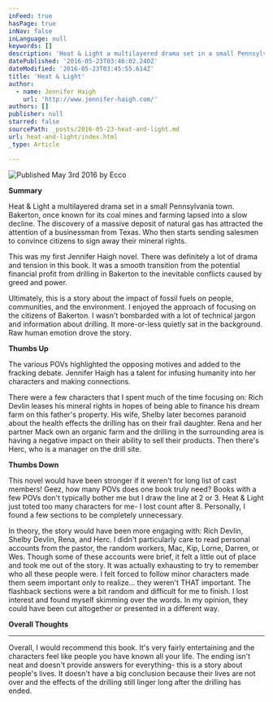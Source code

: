 ```yaml
---
inFeed: true
hasPage: true
inNav: false
inLanguage: null
keywords: []
description: 'Heat & Light a multilayered drama set in a small Pennsylvania town. Bakerton, once known for its coal mines and farming lapsed into a slow decline. The discovery of a massive deposit of natural gas has attracted the attention of a businessman from Texas. Who then starts sending salesmen to convince citizens to sign away their mineral rights.'
datePublished: '2016-05-23T03:46:02.240Z'
dateModified: '2016-05-23T03:45:55.614Z'
title: 'Heat & Light'
author:
  - name: Jennifer Haigh
    url: 'http://www.jennifer-haigh.com/'
authors: []
publisher: null
starred: false
sourcePath: _posts/2016-05-23-heat-and-light.md
url: heat-and-light/index.html
_type: Article

---
```

![Published May 3rd 2016 by Ecco](https://the-grid-user-content.s3-us-west-2.amazonaws.com/c5e23ecc-6481-4a40-86a7-0ee34c68dbb7.png)

**Summary**

Heat & Light a multilayered drama set in a small Pennsylvania town. Bakerton, once known for its coal mines and farming lapsed into a slow decline. The discovery of a massive deposit of natural gas has attracted the attention of a businessman from Texas. Who then starts sending salesmen to convince citizens to sign away their mineral rights.

This was my first Jennifer Haigh novel. There was definitely a lot of drama and tension in this book. It was a smooth transition from the potential financial profit from drilling in Bakerton to the inevitable conflicts caused by greed and power.

Ultimately, this is a story about the impact of fossil fuels on people, communities, and the environment. I enjoyed the approach of focusing on the citizens of Bakerton. I wasn't bombarded with a lot of technical jargon and information about drilling. It more-or-less quietly sat in the background. Raw human emotion drove the story.

**Thumbs Up**

The various POVs highlighted the opposing motives and added to the fracking debate. Jennifer Haigh has a talent for infusing humanity into her characters and making connections.

There were a few characters that I spent much of the time focusing on: Rich Devlin leases his mineral rights in hopes of being able to finance his dream farm on this father's property. His wife, Shelby later becomes paranoid about the health effects the drilling has on their frail daughter. Rena and her partner Mack own an organic farm and the drilling in the surrounding area is having a negative impact on their ability to sell their products. Then there's Herc, who is a manager on the drill site.

**Thumbs Down**

This novel would have been stronger if it weren't for long list of cast members! Geez, how many POVs does one book truly need? Books with a few POVs don't typically bother me but I draw the line at 2 or 3\. Heat & Light just toted too many characters for me- I lost count after 8\. Personally, I found a few sections to be completely unnecessary.

In theory, the story would have been more engaging with: Rich Devlin, Shelby Devlin, Rena, and Herc. I didn't particularly care to read personal accounts from the pastor, the random workers, Mac, Kip, Lorne, Darren, or Wes. Though some of these accounts were brief, it felt a little out of place and took me out of the story. It was actually exhausting to try to remember who all these people were. I felt forced to follow minor characters made them seem important only to realize... they weren't THAT important. The flashback sections were a bit random and difficult for me to finish. I lost interest and found myself skimming over the words. In my opinion, they could have been cut altogether or presented in a different way. 

**Overall Thoughts**

****

Overall, I would recommend this book. It's very fairly entertaining and the characters feel like people you have known all your life. The ending isn't neat and doesn't provide answers for everything- this is a story about people's lives. It doesn't have a big conclusion because their lives are not over and the effects of the drilling still linger long after the drilling has ended.